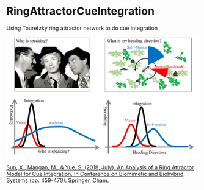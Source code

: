 # RingAttractorCueIntegration
Using Touretzky ring attractor network to do cue integration

![](cover.png 'optimal cue integration')  

[Sun, X., Mangan, M., & Yue, S. (2018, July). An Analysis of a Ring Attractor Model for Cue Integration. In Conference on Biomimetic and Biohybrid Systems (pp. 459-470). Springer, Cham.](https://link.springer.com/chapter/10.1007/978-3-319-95972-6_49)
